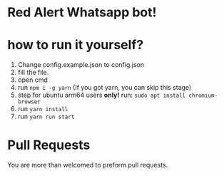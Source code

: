 # Red Alert Whatsapp bot!

# how to run it yourself?
1. Change config.example.json to config.json
2. fill the file.
3. open cmd
4. run `npm i -g yarn` (If you got yarn, you can skip this stage)
5. step for ubuntu arm64 users **only!** run: `sudo apt install chromium-browser`
6. run `yarn install`
7. run `yarn run start`

# Pull Requests
You are more than welcomed to preform pull requests.
